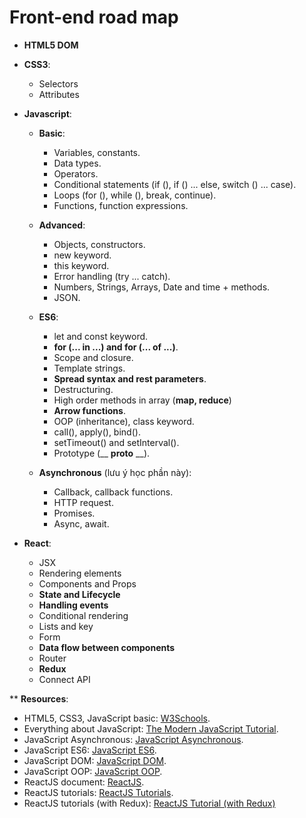 # Front-end road map

+ **HTML5 DOM**
+ **CSS3**:
  + Selectors
  + Attributes
+ **Javascript**:

  + **Basic**:
    +	Variables, constants.
    +	Data types.
    +	Operators.
    +	Conditional statements (if (), if () ... else, switch () ... case).
    +	Loops (for (), while (), break, continue).
    +	Functions, function expressions.
    
  + **Advanced**:
    +	Objects, constructors.
    +	new keyword.
    +	this keyword.
    +	Error handling (try ... catch).
    +	Numbers, Strings, Arrays, Date and time + methods.
    +	JSON.
    
  + **ES6**:
    +	let and const keyword.
    +	**for (... in ...) and for (... of ...)**.
    +	Scope and closure.
    +	Template strings.
    +	**Spread syntax and rest parameters**.
    +	Destructuring.
    + High order methods in array (**map, reduce**)
    +	**Arrow functions**.
    +	OOP (inheritance), class keyword.
    +	call(), apply(), bind().
    +	setTimeout() and setInterval().
    +	Prototype (__ __proto__ __).
    
  + **Asynchronous** (lưu ý học phần này):
    +	Callback, callback functions.
    +	HTTP request.
    +	Promises.
    +	Async, await.
    
+ **React**:
  +	JSX
  +	Rendering elements
  +	Components and Props
  +	**State and Lifecycle**
  +	**Handling events**
  +	Conditional rendering
  +	Lists and key
  +	Form
  +	**Data flow between components**
  +	Router
  +	**Redux**
  +	Connect API 

** **Resources**:
  +	HTML5, CSS3, JavaScript basic: [W3Schools](https://www.w3schools.com/).
  +	Everything about JavaScript: [The Modern JavaScript Tutorial](https://javascript.info/).
  +	JavaScript Asynchronous: [JavaScript Asynchronous](https://www.youtube.com/watch?v=ZcQyJ-gxke0&list=PL4cUxeGkcC9jx2TTZk3IGWKSbtugYdrlu).
  +	JavaScript ES6: [JavaScript ES6](https://www.youtube.com/watch?v=0Mp2kwE8xY0&list=PL4cUxeGkcC9gKfw25slm4CUDUcM_sXdml).
  +	JavaScript DOM: [JavaScript DOM](https://www.youtube.com/watch?v=FIORjGvT0kk&list=PL4cUxeGkcC9gfoKa5la9dsdCNpuey2s-V).
  +	JavaScript OOP: [JavaScript OOP](https://www.youtube.com/watch?v=4l3bTDlT6ZI&list=PL4cUxeGkcC9i5yvDkJgt60vNVWffpblB7).
  +	ReactJS document: [ReactJS](https://reactjs.org/).
  +	ReactJS tutorials: [ReactJS Tutorials](https://www.youtube.com/playlist?list=PL4cUxeGkcC9i0_2FF-WhtRIfIJ1lXlTZR&fbclid=IwAR1m-u92n3Hg_xdnwgpRIR04nd1tbRA77oWDS1lLSWJD1d6J-O2D-AjZXT8).
  +	ReactJS tutorials (with Redux): [ReactJS Tutorial (with Redux)](https://www.youtube.com/playlist?list=PL4cUxeGkcC9ij8CfkAY2RAGb-tmkNwQHG&fbclid=IwAR25K-Jl2wlPXDV5VY0WLUTieqW_PUkAxDenD_GDBPrlPUE8dZxCF32HtM4)
